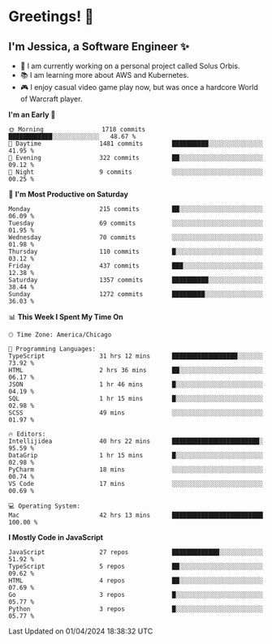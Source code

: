 # Greetings! 🧠

## I'm Jessica, a Software Engineer :sparkles:

- 🌟 I am currently working on a personal project called Solus Orbis.
- 📚 I am learning more about AWS and Kubernetes.
- 🎮 I enjoy casual video game play now, but was once a hardcore World of Warcraft player.

<!--START_SECTION:waka-->
**I'm an Early 🐤** 

```text
🌞 Morning                1718 commits        ████████████░░░░░░░░░░░░░   48.67 % 
🌆 Daytime                1481 commits        ██████████░░░░░░░░░░░░░░░   41.95 % 
🌃 Evening                322 commits         ██░░░░░░░░░░░░░░░░░░░░░░░   09.12 % 
🌙 Night                  9 commits           ░░░░░░░░░░░░░░░░░░░░░░░░░   00.25 % 
```
📅 **I'm Most Productive on Saturday** 

```text
Monday                   215 commits         ██░░░░░░░░░░░░░░░░░░░░░░░   06.09 % 
Tuesday                  69 commits          ░░░░░░░░░░░░░░░░░░░░░░░░░   01.95 % 
Wednesday                70 commits          ░░░░░░░░░░░░░░░░░░░░░░░░░   01.98 % 
Thursday                 110 commits         █░░░░░░░░░░░░░░░░░░░░░░░░   03.12 % 
Friday                   437 commits         ███░░░░░░░░░░░░░░░░░░░░░░   12.38 % 
Saturday                 1357 commits        ██████████░░░░░░░░░░░░░░░   38.44 % 
Sunday                   1272 commits        █████████░░░░░░░░░░░░░░░░   36.03 % 
```


📊 **This Week I Spent My Time On** 

```text
🕑︎ Time Zone: America/Chicago

💬 Programming Languages: 
TypeScript               31 hrs 12 mins      ██████████████████░░░░░░░   73.92 % 
HTML                     2 hrs 36 mins       ██░░░░░░░░░░░░░░░░░░░░░░░   06.17 % 
JSON                     1 hr 46 mins        █░░░░░░░░░░░░░░░░░░░░░░░░   04.19 % 
SQL                      1 hr 15 mins        █░░░░░░░░░░░░░░░░░░░░░░░░   02.98 % 
SCSS                     49 mins             ░░░░░░░░░░░░░░░░░░░░░░░░░   01.97 % 

🔥 Editors: 
Intellijidea             40 hrs 22 mins      ████████████████████████░   95.59 % 
DataGrip                 1 hr 15 mins        █░░░░░░░░░░░░░░░░░░░░░░░░   02.98 % 
PyCharm                  18 mins             ░░░░░░░░░░░░░░░░░░░░░░░░░   00.74 % 
VS Code                  17 mins             ░░░░░░░░░░░░░░░░░░░░░░░░░   00.69 % 

💻 Operating System: 
Mac                      42 hrs 13 mins      █████████████████████████   100.00 % 
```

**I Mostly Code in JavaScript** 

```text
JavaScript               27 repos            █████████████░░░░░░░░░░░░   51.92 % 
TypeScript               5 repos             ██░░░░░░░░░░░░░░░░░░░░░░░   09.62 % 
HTML                     4 repos             ██░░░░░░░░░░░░░░░░░░░░░░░   07.69 % 
Go                       3 repos             █░░░░░░░░░░░░░░░░░░░░░░░░   05.77 % 
Python                   3 repos             █░░░░░░░░░░░░░░░░░░░░░░░░   05.77 % 
```




 Last Updated on 01/04/2024 18:38:32 UTC
<!--END_SECTION:waka-->

<!--
**jessikuh/jessikuh** is a ✨ _special_ ✨ repository because its `README.md` (this file) appears on your GitHub profile.

Here are some ideas to get you started:

- 🔭 I’m currently working on ...
- 🌱 I’m currently learning ...
- 👯 I’m looking to collaborate on ...
- 🤔 I’m looking for help with ...
- 💬 Ask me about ...
- 📫 How to reach me: ...
- 😄 Pronouns: ...
- ⚡ Fun fact: ...
-->
